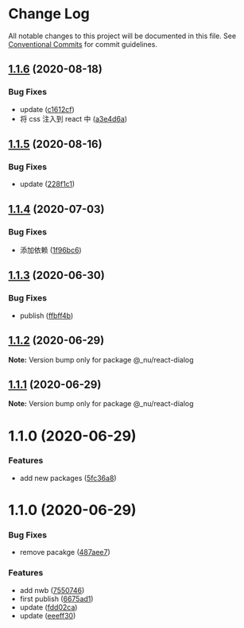 # Change Log

All notable changes to this project will be documented in this file.
See [Conventional Commits](https://conventionalcommits.org) for commit guidelines.

## [1.1.6](https://github.com/nu-system/react/compare/@_nu/react-dialog@1.1.5...@_nu/react-dialog@1.1.6) (2020-08-18)

### Bug Fixes

- update ([c1612cf](https://github.com/nu-system/react/commit/c1612cf29cf1a2db3df2a12c2a899035f19c1f8e))
- 将 css 注入到 react 中 ([a3e4d6a](https://github.com/nu-system/react/commit/a3e4d6a22d345e02f2580b53212f6c063176d8b1))

## [1.1.5](https://github.com/nu-system/react-dialog/compare/@_nu/react-dialog@1.1.4...@_nu/react-dialog@1.1.5) (2020-08-16)

### Bug Fixes

- update ([228f1c1](https://github.com/nu-system/react-dialog/commit/228f1c1995f2a672f92e3ce68cf94373e5e29920))

## [1.1.4](https://github.com/nu-system/react-dialog/compare/@_nu/react-dialog@1.1.3...@_nu/react-dialog@1.1.4) (2020-07-03)

### Bug Fixes

- 添加依赖 ([1f96bc6](https://github.com/nu-system/react-dialog/commit/1f96bc6d0df16f6b25fb34dcb6df0f811d521056))

## [1.1.3](https://github.com/nu-system/react-dialog/compare/@_nu/react-dialog@1.1.2...@_nu/react-dialog@1.1.3) (2020-06-30)

### Bug Fixes

- publish ([ffbff4b](https://github.com/nu-system/react-dialog/commit/ffbff4b834614ca542bc20be3509f12c6886e09a))

## [1.1.2](https://github.com/nu-system/react-dialog/compare/@_nu/react-dialog@1.1.1...@_nu/react-dialog@1.1.2) (2020-06-29)

**Note:** Version bump only for package @\_nu/react-dialog

## [1.1.1](https://github.com/nu-system/react-dialog/compare/@_nu/react-dialog@1.1.0...@_nu/react-dialog@1.1.1) (2020-06-29)

**Note:** Version bump only for package @\_nu/react-dialog

# 1.1.0 (2020-06-29)

### Features

- add new packages ([5fc36a8](https://github.com/nu-system/react-dialog/commit/5fc36a83bfba9be335434f98abd211549864d5cd))

# 1.1.0 (2020-06-29)

### Bug Fixes

- remove pacakge ([487aee7](https://github.com/nu-system/react-dialog/commit/487aee74684b02bdedf54c3d20610488e19188ae))

### Features

- add nwb ([7550746](https://github.com/nu-system/react-dialog/commit/7550746cb6838165521f67729bf11d8f0885640f))
- first publish ([6675ad1](https://github.com/nu-system/react-dialog/commit/6675ad1be1df5b9b7e154f0c44636ae549f6ac5b))
- update ([fdd02ca](https://github.com/nu-system/react-dialog/commit/fdd02cab6b76550c94ed7c4b1472bec7d6878bed))
- update ([eeeff30](https://github.com/nu-system/react-dialog/commit/eeeff30e015bd171650439e85ccd71a0c3d8a797))
